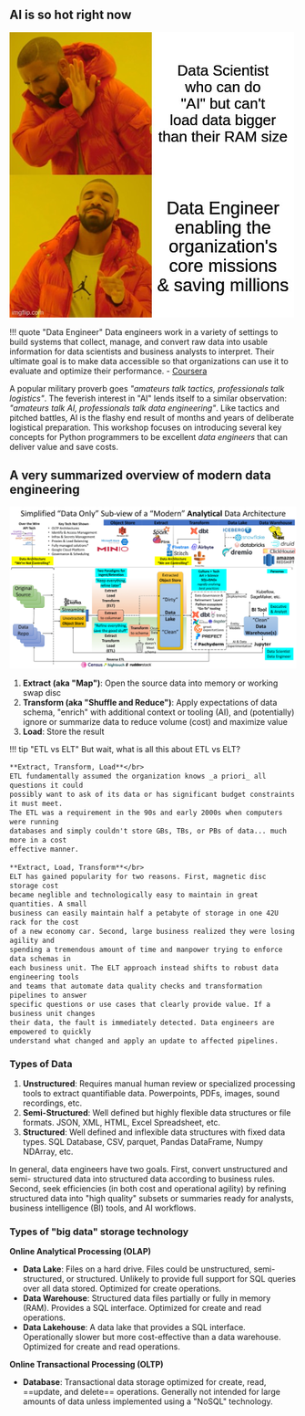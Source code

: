 ## AI is so hot right now

![Data Engineers are Better](2_images/drake_does_data.jpg)

!!! quote "Data Engineer"
    Data engineers work in a variety of settings to build systems that collect, manage, and convert raw 
    data into usable information for data scientists and business analysts to interpret. Their ultimate 
    goal is to make data accessible so that organizations can use it to evaluate and optimize their 
    performance. - [Coursera](https://www.coursera.org/articles/what-does-a-data-engineer-do-and-how-do-i-become-one)

A popular military proverb goes _"amateurs talk tactics, professionals talk logistics"_.
The feverish interest in "AI" lends itself to a similar observation: _"amateurs talk
AI, professionals talk data engineering"_. Like tactics and pitched battles, AI is the
flashy end result of months and years of deliberate logistical preparation. This workshop
focuses on introducing several key concepts for Python programmers to be excellent
_data engineers_ that can deliver value and save costs.

## A very summarized overview of modern data engineering

![Data Engineering Landscape](2_images/ModernDataStack.png)

1. **Extract (aka "Map")**: Open the source data into memory or working swap disc
2. **Transform (aka "Shuffle and Reduce")**: Apply expectations of data schema, "enrich"
with additional context or tooling (AI), and (potentially) ignore or summarize data to 
reduce volume (cost) and maximize value
3. **Load**: Store the result

!!! tip "ETL vs ELT"
    But wait, what is all this about ETL vs ELT?

    **Extract, Transform, Load**</br>
    ETL fundamentally assumed the organization knows _a priori_ all questions it could
    possibly want to ask of its data or has significant budget constraints it must meet.
    The ETL was a requirement in the 90s and early 2000s when computers were running
    databases and simply couldn't store GBs, TBs, or PBs of data... much more in a cost
    effective manner.

    **Extract, Load, Transform**</br>
    ELT has gained popularity for two reasons. First, magnetic disc storage cost
    became neglible and technologically easy to maintain in great quantities. A small
    business can easily maintain half a petabyte of storage in one 42U rack for the cost
    of a new economy car. Second, large business realized they were losing agility and
    spending a tremendous amount of time and manpower trying to enforce data schemas in
    each business unit. The ELT approach instead shifts to robust data engineering tools
    and teams that automate data quality checks and transformation pipelines to answer
    specific questions or use cases that clearly provide value. If a business unit changes
    their data, the fault is immediately detected. Data engineers are empowered to quickly
    understand what changed and apply an update to affected pipelines.

### Types of Data
1. **Unstructured**: Requires manual human review or specialized processing tools to extract
quantifiable data. Powerpoints, PDFs, images, sound recordings, etc.
2. **Semi-Structured**: Well defined but highly flexible data structures or file formats.
JSON, XML, HTML, Excel Spreadsheet, etc.
3. **Structured**: Well defined and inflexible data structures with fixed data types.
SQL Database, CSV, parquet, Pandas DataFrame, Numpy NDArray, etc.

In general, data engineers have two goals. First, convert unstructured and semi-
structured data into structured data according to business rules. Second, seek efficiencies
(in both cost and operational agility) by refining structured data into "high quality" 
subsets or summaries ready for analysts, business intelligence (BI) tools, and AI workflows.

### Types of "big data" storage technology
**Online Analytical Processing (OLAP)**</br>

- **Data Lake**: Files on a hard drive. Files could be unstructured, semi-structured, or structured.
Unlikely to provide full support for SQL queries over all data stored. Optimized for create operations.
- **Data Warehouse**: Structured data files partially or fully in memory (RAM). Provides a SQL interface.
Optimized for create and read operations.
- **Data Lakehouse**: A data lake that provides a SQL interface. Operationally slower but more
cost-effective than a data warehouse. Optimized for create and read operations.

**Online Transactional Processing (OLTP)**</br>
- **Database**: Transactional data storage optimized for create, read, ==update, and delete== operations.
Generally not intended for large amounts of data unless implemented using a "NoSQL" technology.

